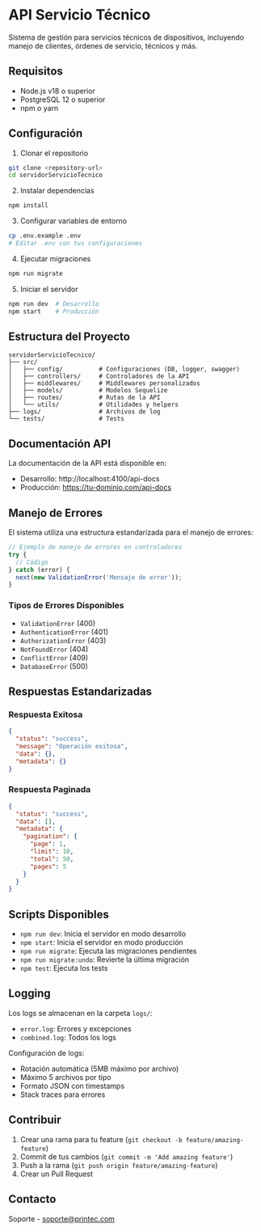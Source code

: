 # API Servicio Técnico

Sistema de gestión para servicios técnicos de dispositivos, incluyendo manejo de clientes, órdenes de servicio, técnicos y más.

## Requisitos

- Node.js v18 o superior
- PostgreSQL 12 o superior
- npm o yarn

## Configuración

1. Clonar el repositorio
```bash
git clone <repository-url>
cd servidorServicioTecnico
```

2. Instalar dependencias
```bash
npm install
```

3. Configurar variables de entorno
```bash
cp .env.example .env
# Editar .env con tus configuraciones
```

4. Ejecutar migraciones
```bash
npm run migrate
```

5. Iniciar el servidor
```bash
npm run dev  # Desarrollo
npm start    # Producción
```

## Estructura del Proyecto

```
servidorServicioTecnico/
├── src/
│   ├── config/          # Configuraciones (DB, logger, swagger)
│   ├── controllers/     # Controladores de la API
│   ├── middlewares/     # Middlewares personalizados
│   ├── models/          # Modelos Sequelize
│   ├── routes/          # Rutas de la API
│   └── utils/           # Utilidades y helpers
├── logs/                # Archivos de log
└── tests/               # Tests
```

## Documentación API

La documentación de la API está disponible en:
- Desarrollo: http://localhost:4100/api-docs
- Producción: https://tu-dominio.com/api-docs

## Manejo de Errores

El sistema utiliza una estructura estandarizada para el manejo de errores:

```javascript
// Ejemplo de manejo de errores en controladores
try {
  // Código
} catch (error) {
  next(new ValidationError('Mensaje de error'));
}
```

### Tipos de Errores Disponibles

- `ValidationError` (400)
- `AuthenticationError` (401)
- `AuthorizationError` (403)
- `NotFoundError` (404)
- `ConflictError` (409)
- `DatabaseError` (500)

## Respuestas Estandarizadas

### Respuesta Exitosa
```json
{
  "status": "success",
  "message": "Operación exitosa",
  "data": {},
  "metadata": {}
}
```

### Respuesta Paginada
```json
{
  "status": "success",
  "data": [],
  "metadata": {
    "pagination": {
      "page": 1,
      "limit": 10,
      "total": 50,
      "pages": 5
    }
  }
}
```

## Scripts Disponibles

- `npm run dev`: Inicia el servidor en modo desarrollo
- `npm start`: Inicia el servidor en modo producción
- `npm run migrate`: Ejecuta las migraciones pendientes
- `npm run migrate:undo`: Revierte la última migración
- `npm test`: Ejecuta los tests

## Logging

Los logs se almacenan en la carpeta `logs/`:
- `error.log`: Errores y excepciones
- `combined.log`: Todos los logs

Configuración de logs:
- Rotación automática (5MB máximo por archivo)
- Máximo 5 archivos por tipo
- Formato JSON con timestamps
- Stack traces para errores

## Contribuir

1. Crear una rama para tu feature (`git checkout -b feature/amazing-feature`)
2. Commit de tus cambios (`git commit -m 'Add amazing feature'`)
3. Push a la rama (`git push origin feature/amazing-feature`)
4. Crear un Pull Request

## Contacto

Soporte - soporte@printec.com
